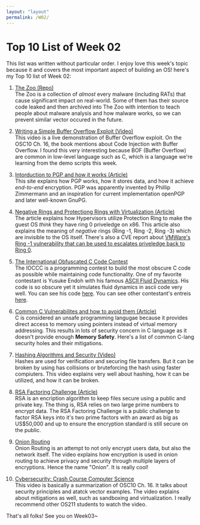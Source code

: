 ```yaml
---
layout: "layout"
permalink: /W02/
---
```


# Top 10 List of Week 02
This list was written without particular order. I enjoy love this week's topic because
it and covers the most important aspect of building an OS! here's my Top 10 list of Week 02:

1. [The Zoo (Repo)](https://github.com/ytisf/theZoo/tree/master/malwares/Source/Original)<br>
The Zoo is a collection of *almost* every malware (including RATs) that cause significant
impact on real-world. Some of them has their source code leaked and then archived into The Zoo with intention to
teach people about malware analysis and how malware works, so we can prevent similar vector occured in the future. 

2. [Writing a Simple Buffer Overflow Exploit (Video)](https://www.youtube.com/watch?v=oS2O75H57qU)<br>
This video is a live demonstration of Buffer Overflow exploit. 
On the OSC10 Ch. 16, the book mentions about Code Injection with Buffer Overflow. 
I found this very interesting because BOF (Buffer Overflow) are common in low-level language 
such as C, which is a language we're learning from the demo scripts this week.

3. [Intorduction to PGP and how it works (Article)](openp://users.ece.cmu.edu/~adrian/630-f04/PGP-intro.html)<br>
This site explains how PGP works, how it stores data, and how it achieve *end-to-end* encryption. PGP was apparently
invented by Phillip Zimmermann and an inspiration for current implementation openPGP and later well-known GnuPG.

4. [Negative Rings and Protectiong Rings with Virtualization (Article)](https://security.stackexchange.com/questions/129098/what-is-protection-ring-1)<br>
The article explains how Hypervisors utilize Protection Ring to make the guest OS *think* they have ring 0 priveledge on x86.
This article also explains the meaning of *negative* rings (Ring -1, Ring -2, Ring -3) which are invisible to the OS itself. 
There's also a CVE report about [VMWare's Ring -1 vulnerability that can be used to escalates priveledge back to Ring 0](https://www.thezdi.com/blog/2020/10/22/detailing-two-vmware-workstation-toctou-vulnerabilities).

5. [The International Obfuscated C Code Contest](https://www.ioccc.org/index.html)<br>
The IOCCC is a programming contest to build the most obscure C code as possible while maintaining code functionality.
One of my favorite contestant is Yusuke Endoh with his famous [ASCII Fluid Dynamics](https://www.youtube.com/watch?v=QMYfkOtYYlg).
His code is so obscure yet it simulates fluid dynamics in ascii code very well. You can see his code [here](https://www.ioccc.org/2012/endoh1/hint.html).
You can see other contestant's entreis [here](https://www.ioccc.org/years.html).

6. [Common C Vulnerabilites and how to avoid them (Article)](https://security.web.cern.ch/recommendations/en/codetools/c.shtml)<br>
C is considered an unsafe programming langugae because it provides direct access to memory using pointers instead of virtual memory addressing.
This results in lots of security concern in C language as it doesn't provide enough **Memory Safety**.
Here's a list of common C-lang security holes and their mitigations.

7. [Hashing Algorithms and Security (Video)](https://www.youtube.com/watch?v=b4b8ktEV4Bg)<br>
Hashes are used for verification and securing file transfers. But it can be broken by using has collisions or 
bruteforcing the hash using faster compiuters. This video explains very well about hashing, how it can be utilized, 
and how it can be broken.

8. [RSA Factoring Challenge (Article)](https://www.wikiwand.com/en/RSA_Factoring_Challenge)<br>
RSA is an encription algorithm to keep files secure using a public and private key. The thing is, RSA relies on
two large prime numbers to encrypt data. The RSA Factoring Challenge is a public challenge to factor RSA keys
into it's two prime factors with an award as big as US$50,000 and up to ensure the
encryption standard is still secure on the public.

9. [Onion Routing](https://www.youtube.com/watch?v=QRYzre4bf7I)<br>
Onion Routing is an attempt to not only encrypt users data, but also the network itself. The video explains how encryption is used
in onion routing to achieve privacy and security through multiple layers of encryptions. Hence the name "Onion". It is really cool!

10. [Cybersecurity: Crash Course Computer Science](https://www.youtube.com/watch?v=bPVaOlJ6ln0)<br>
This video is basically a summarization of OSC10 Ch. 16. It talks about security principles and atatck vector examples. 
The video explains about mitigations as well, such as sandboxing and virtualization. I really recommend other OS211 students to watch the video.

That's all folks! See you on Week03~

